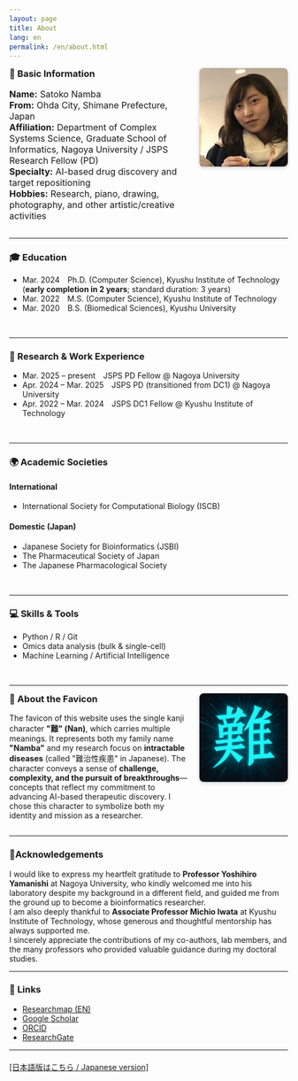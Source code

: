 ```yaml
---
layout: page
title: About
lang: en
permalink: /en/about.html
---
```


<!-- 🧬 Basic Information< -->
<div style="display: flex; align-items: flex-start; gap: 20px; flex-wrap: wrap;">

  <!-- Left: Basic Info -->
  <div style="flex: 1; min-width: 250px;">
    <h3 style="margin-top: 0; font-weight: bold;">🧬 Basic Information</h3>
    <ul style="list-style: none; padding-left: 0; font-size: 1rem;">
      <li><strong>Name:</strong> Satoko Namba</li>
      <li><strong>From:</strong> Ohda City, Shimane Prefecture, Japan</li>
      <li><strong>Affiliation:</strong> Department of Complex Systems Science, Graduate School of Informatics, Nagoya University / JSPS Research Fellow (PD)</li>
      <li><strong>Specialty:</strong> AI-based drug discovery and target repositioning</li>
      <li><strong>Hobbies:</strong> Research, piano, drawing, photography, and other artistic/creative activities</li>
    </ul>
  </div>

  <!-- Right: Profile Image -->
  <div style="flex-shrink: 0;">
    <img src="/assets/profile.jpg" alt="Profile photo" style="width: 160px; height: auto; border-radius: 8px; box-shadow: 0 2px 6px rgba(0,0,0,0.2);">
  </div>
</div>

---

### 🎓 Education
- Mar. 2024 Ph.D. (Computer Science), Kyushu Institute of Technology  
  (**early completion in 2 years**; standard duration: 3 years)  
- Mar. 2022 M.S. (Computer Science), Kyushu Institute of Technology  
- Mar. 2020 B.S. (Biomedical Sciences), Kyushu University  
<br>

---

### 🧪 Research & Work Experience
- Mar. 2025 – present JSPS PD Fellow @ Nagoya University  
- Apr. 2024 – Mar. 2025 JSPS PD (transitioned from DC1) @ Nagoya University  
- Apr. 2022 – Mar. 2024 JSPS DC1 Fellow @ Kyushu Institute of Technology  
<br>

---

### 🌍 Academic Societies

#### International
- International Society for Computational Biology (ISCB)

#### Domestic (Japan)
- Japanese Society for Bioinformatics (JSBI)  
- The Pharmaceutical Society of Japan  
- The Japanese Pharmacological Society  
<br>

---

### 💻 Skills & Tools
- Python / R / Git  
- Omics data analysis (bulk & single-cell)  
- Machine Learning / Artificial Intelligence  
<br>

---

<!-- 🎴 About the Favicon -->
<div style="display: flex; align-items: flex-start; gap: 20px; flex-wrap: wrap;">

  <!-- 左側：文章 -->
  <div style="flex: 1; min-width: 250px;">
    <h3 style="margin-top: 0; font-weight: bold;">🎴 About the Favicon</h3>
    <p>The favicon of this website uses the single kanji character <strong>"難" (Nan)</strong>, which carries multiple meanings.
    It represents both my family name <strong>"Namba"</strong> and my research focus on <strong>intractable diseases</strong> (called "難治性疾患" in Japanese).
    The character conveys a sense of <strong>challenge, complexity, and the pursuit of breakthroughs</strong>—concepts that reflect my commitment to advancing AI-based therapeutic discovery.  
    I chose this character to symbolize both my identity and mission as a researcher.</p>
  </div>

  <!-- 右側：ファビコン画像 -->
  <div style="flex-shrink: 0;">
    <img src="/favicon.ico" alt="favicon" style="width: 160px; height: 160px; border-radius: 8px; box-shadow: 0 2px 6px rgba(0,0,0,0.2);">
  </div>

</div>

---

### 🙇**Acknowledgements**
I would like to express my heartfelt gratitude to **Professor Yoshihiro Yamanishi** at Nagoya University, who kindly welcomed me into his laboratory despite my background in a different field, and guided me from the ground up to become a bioinformatics researcher.  
I am also deeply thankful to **Associate Professor Michio Iwata** at Kyushu Institute of Technology, whose generous and thoughtful mentorship has always supported me.  
I sincerely appreciate the contributions of my co-authors, lab members, and the many professors who provided valuable guidance during my doctoral studies.

---

### 🔗 Links
- [Researchmap (EN)](https://researchmap.jp/namba_satoko?lang=en)  
- [Google Scholar](https://scholar.google.com/citations?hl=ja&user=Oo9a2h8AAAAJ)  
- [ORCID](https://orcid.org/0000-0003-1873-8639)
- [ResearchGate](https://www.researchgate.net/profile/Satoko-Namba-2)

---

<div style="margin-top: 20px;">
  <a href="../about.html">
    [日本語版はこちら / Japanese version]
  </a>
</div>
